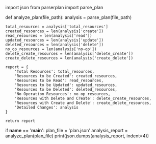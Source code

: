 import json
from parserplan import parse_plan

def analyze_plan(file_path):
    analysis = parse_plan(file_path)
    
    total_resources = analysis['total_resources']
    created_resources = len(analysis['create'])
    read_resources = len(analysis['read'])
    updated_resources = len(analysis['update'])
    deleted_resources = len(analysis['delete'])
    no_op_resources = len(analysis['no-op'])
    delete_create_resources = len(analysis['delete_create'])
    create_delete_resources = len(analysis['create_delete'])
    
    report = {
        'Total Resources': total_resources,
        'Resources to be Created': created_resources,
        'Resources to be Read': read_resources,
        'Resources to be Updated': updated_resources,
        'Resources to be Deleted': deleted_resources,
        'No Operation Resources': no_op_resources,
        'Resources with Delete and Create': delete_create_resources,
        'Resources with Create and Delete': create_delete_resources,
        'Detailed Changes': analysis
    }
    
    return report

if __name__ == '__main__':
    plan_file = 'plan.json'
    analysis_report = analyze_plan(plan_file)
    print(json.dumps(analysis_report, indent=4))
